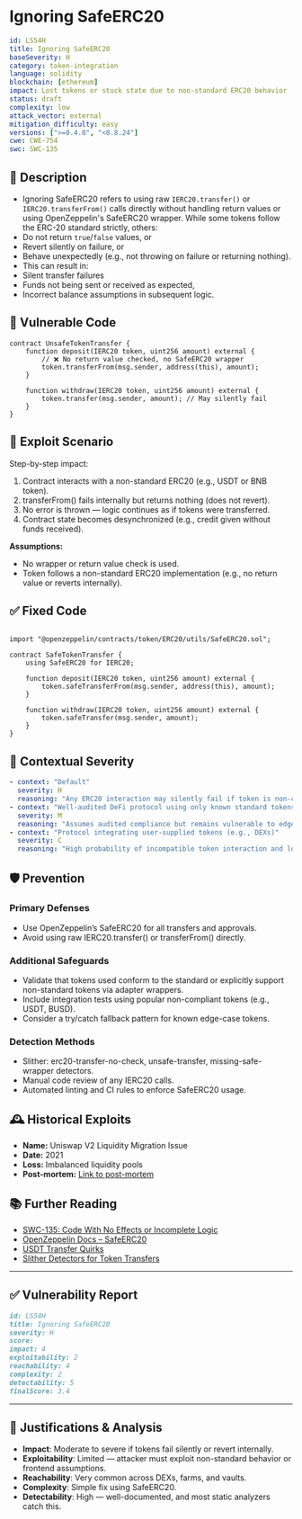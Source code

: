 # Ignoring SafeERC20

```YAML
id: LS54H
title: Ignoring SafeERC20
baseSeverity: H
category: token-integration
language: solidity
blockchain: [ethereum]
impact: Lost tokens or stuck state due to non-standard ERC20 behavior
status: draft
complexity: low
attack_vector: external
mitigation_difficulty: easy
versions: [">=0.4.0", "<0.8.24"]
cwe: CWE-754
swc: SWC-135
```
## 📝 Description

- Ignoring SafeERC20 refers to using raw `IERC20.transfer()` or `IERC20.transferFrom()` calls directly without handling return values or using OpenZeppelin's SafeERC20 wrapper. While some tokens follow the ERC-20 standard strictly, others:
- Do not return `true`/`false` values, or
- Revert silently on failure, or
- Behave unexpectedly (e.g., not throwing on failure or returning nothing).
- This can result in:
- Silent transfer failures
- Funds not being sent or received as expected,
- Incorrect balance assumptions in subsequent logic.

## 🚨 Vulnerable Code

```solidity
contract UnsafeTokenTransfer {
    function deposit(IERC20 token, uint256 amount) external {
        // ❌ No return value checked, no SafeERC20 wrapper
        token.transferFrom(msg.sender, address(this), amount); 
    }

    function withdraw(IERC20 token, uint256 amount) external {
        token.transfer(msg.sender, amount); // May silently fail
    }
}
```

## 🧪 Exploit Scenario

Step-by-step impact:

1. Contract interacts with a non-standard ERC20 (e.g., USDT or BNB token).
2. transferFrom() fails internally but returns nothing (does not revert).
3. No error is thrown — logic continues as if tokens were transferred.
4. Contract state becomes desynchronized (e.g., credit given without funds received).

**Assumptions:**

- No wrapper or return value check is used.
- Token follows a non-standard ERC20 implementation (e.g., no return value or reverts internally).

## ✅ Fixed Code

```solidity

import "@openzeppelin/contracts/token/ERC20/utils/SafeERC20.sol";

contract SafeTokenTransfer {
    using SafeERC20 for IERC20;

    function deposit(IERC20 token, uint256 amount) external {
        token.safeTransferFrom(msg.sender, address(this), amount);
    }

    function withdraw(IERC20 token, uint256 amount) external {
        token.safeTransfer(msg.sender, amount);
    }
}
```

## 🧭 Contextual Severity

```yaml
- context: "Default"
  severity: H
  reasoning: "Any ERC20 interaction may silently fail if token is non-compliant."
- context: "Well-audited DeFi protocol using only known standard tokens"
  severity: M
  reasoning: "Assumes audited compliance but remains vulnerable to edge tokens."
- context: "Protocol integrating user-supplied tokens (e.g., DEXs)"
  severity: C
  reasoning: "High probability of incompatible token interaction and lost funds."
```

## 🛡️ Prevention

### Primary Defenses

- Use OpenZeppelin’s SafeERC20 for all transfers and approvals.
- Avoid using raw IERC20.transfer() or transferFrom() directly.

### Additional Safeguards

- Validate that tokens used conform to the standard or explicitly support non-standard tokens via adapter wrappers.
- Include integration tests using popular non-compliant tokens (e.g., USDT, BUSD).
- Consider a try/catch fallback pattern for known edge-case tokens.

### Detection Methods

- Slither: erc20-transfer-no-check, unsafe-transfer, missing-safe-wrapper detectors.
- Manual code review of any IERC20 calls.
- Automated linting and CI rules to enforce SafeERC20 usage.

## 🕰️ Historical Exploits

- **Name:** Uniswap V2 Liquidity Migration Issue 
- **Date:** 2021 
- **Loss:** Imbalanced liquidity pools 
- **Post-mortem:** [Link to post-mortem](https://uniswap.org/blog/uniswap-v2/) 
  

## 📚 Further Reading

- [SWC-135: Code With No Effects or Incomplete Logic](https://swcregistry.io/docs/SWC-135) 
- [OpenZeppelin Docs – SafeERC20](https://docs.openzeppelin.com/contracts/4.x/api/token/erc20#SafeERC20) 
- [USDT Transfer Quirks](https://github.com/OpenZeppelin/openzeppelin-contracts/issues/343) 
- [Slither Detectors for Token Transfers](https://github.com/crytic/slither)

---

## ✅ Vulnerability Report 

```markdown
id: LS54H
title: Ignoring SafeERC20 
severity: H
score:
impact: 4        
exploitability: 2 
reachability: 4   
complexity: 2     
detectability: 5  
finalScore: 3.4
```

---

## 📄 Justifications & Analysis

- **Impact**: Moderate to severe if tokens fail silently or revert internally.
- **Exploitability**: Limited — attacker must exploit non-standard behavior or frontend assumptions.
- **Reachability**: Very common across DEXs, farms, and vaults.
- **Complexity**: Simple fix using SafeERC20.
- **Detectability**: High — well-documented, and most static analyzers catch this.